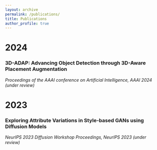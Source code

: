 ```yaml
---
layout: archive
permalink: /publications/
title: Publications
author_profile: true
---
```


# 2024

### 3D-ADAP: Advancing Object Detection through 3D-Aware Placement Augmentation
_Proceedings of the AAAI conference on Artificial Intelligence, AAAI 2024 (under review)_

# 2023

### Exploring Attribute Variations in Style-based GANs using Diffusion Models
_NeurIPS 2023 Diffusion Workshop Proceedings, NeurIPS 2023 (under review)_
